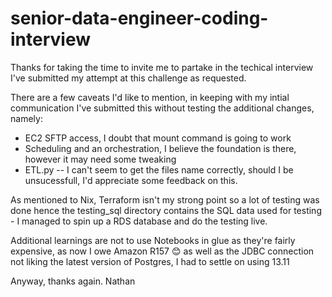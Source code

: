 # senior-data-engineer-coding-interview

Thanks for taking the time to invite me to partake in the techical interview I've submitted my attempt at this challenge as requested.

There are a few caveats I'd like to mention, in keeping with my intial communication I've submitted this without testing the additional changes, namely:

- EC2 SFTP access, I doubt that mount command is going to work
- Scheduling and an orchestration, I believe the foundation is there, however it may need some tweaking
- ETL.py -- I can't seem to get the files name correctly, should I be unsucessfull, I'd appreciate some feedback on this.

As mentioned to Nix, Terraform isn't my strong point so a lot of testing was done hence the testing_sql directory contains the SQL data used for testing - I managed to spin up a RDS database and do the testing live.

Additional learnings are not to use Notebooks in glue as they're fairly expensive, as now I owe Amazon R157 :blush: as well as the JDBC connection not liking the latest version of Postgres, I had to settle on using 13.11

Anyway, thanks again.
Nathan
